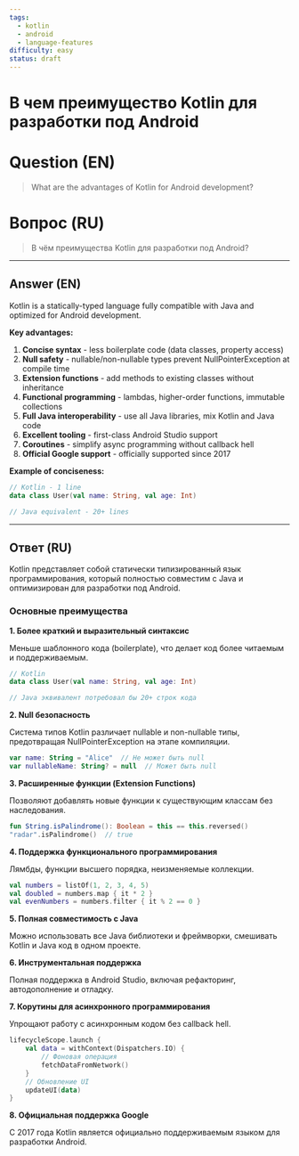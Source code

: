 ```yaml
---
tags:
  - kotlin
  - android
  - language-features
difficulty: easy
status: draft
---
```


# В чем преимущество Kotlin для разработки под Android

# Question (EN)
> What are the advantages of Kotlin for Android development?

# Вопрос (RU)
> В чём преимущества Kotlin для разработки под Android?

---

## Answer (EN)

Kotlin is a statically-typed language fully compatible with Java and optimized for Android development.

**Key advantages:**
1. **Concise syntax** - less boilerplate code (data classes, property access)
2. **Null safety** - nullable/non-nullable types prevent NullPointerException at compile time
3. **Extension functions** - add methods to existing classes without inheritance
4. **Functional programming** - lambdas, higher-order functions, immutable collections
5. **Full Java interoperability** - use all Java libraries, mix Kotlin and Java code
6. **Excellent tooling** - first-class Android Studio support
7. **Coroutines** - simplify async programming without callback hell
8. **Official Google support** - officially supported since 2017

**Example of conciseness:**
```kotlin
// Kotlin - 1 line
data class User(val name: String, val age: Int)

// Java equivalent - 20+ lines
```

---

## Ответ (RU)

Kotlin представляет собой статически типизированный язык программирования, который полностью совместим с Java и оптимизирован для разработки под Android.

### Основные преимущества

**1. Более краткий и выразительный синтаксис**

Меньше шаблонного кода (boilerplate), что делает код более читаемым и поддерживаемым.

```kotlin
// Kotlin
data class User(val name: String, val age: Int)

// Java эквивалент потребовал бы 20+ строк кода
```

**2. Null безопасность**

Система типов Kotlin различает nullable и non-nullable типы, предотвращая NullPointerException на этапе компиляции.

```kotlin
var name: String = "Alice"  // Не может быть null
var nullableName: String? = null  // Может быть null
```

**3. Расширенные функции (Extension Functions)**

Позволяют добавлять новые функции к существующим классам без наследования.

```kotlin
fun String.isPalindrome(): Boolean = this == this.reversed()
"radar".isPalindrome()  // true
```

**4. Поддержка функционального программирования**

Лямбды, функции высшего порядка, неизменяемые коллекции.

```kotlin
val numbers = listOf(1, 2, 3, 4, 5)
val doubled = numbers.map { it * 2 }
val evenNumbers = numbers.filter { it % 2 == 0 }
```

**5. Полная совместимость с Java**

Можно использовать все Java библиотеки и фреймворки, смешивать Kotlin и Java код в одном проекте.

**6. Инструментальная поддержка**

Полная поддержка в Android Studio, включая рефакторинг, автодополнение и отладку.

**7. Корутины для асинхронного программирования**

Упрощают работу с асинхронным кодом без callback hell.

```kotlin
lifecycleScope.launch {
    val data = withContext(Dispatchers.IO) {
        // Фоновая операция
        fetchDataFromNetwork()
    }
    // Обновление UI
    updateUI(data)
}
```

**8. Официальная поддержка Google**

С 2017 года Kotlin является официально поддерживаемым языком для разработки Android.
